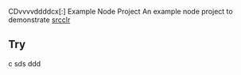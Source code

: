 CDvvvvddddcx[:] Example Node Project
An example node project to demonstrate [srcclr](https://www.srcclr.com)
## Try 
c
sds
ddd
